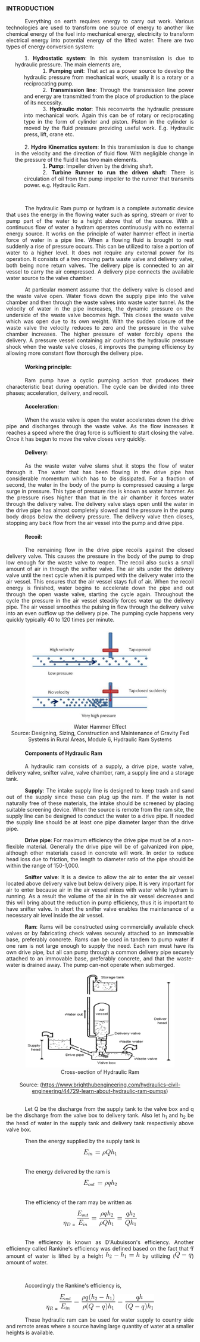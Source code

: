### INTRODUCTION<br>

<p style="text-indent:50px;text-align:justify">Everything on earth requires energy to carry out work. Various technologies are used to transform one source of energy to another like chemical energy of the fuel into mechanical energy, electricity to transform electrical energy into potential energy of the lifted water. There are two types of energy conversion system:</p>

<ol style="text-indent:25px;text-align:justify;list-style-position: inside;">
<li><strong>Hydrostatic system</strong>: In this system transmission is due to hydraulic pressure. The main elements are,
<ol style="text-indent:50px;text-align:justify;list-style-position: inside;list-style-type: loweralpha">
<li><strong>Pumping unit</strong>: That act as a power source to develop the hydraulic pressure from mechanical work, usually it is a rotary or a reciprocating pump.</li>

<li><strong>Transmission line</strong>: Through the transmission line power and energy are transmitted from the place of production to the place of its necessity.</li>

<li><strong>Hydraulic motor</strong>: This reconverts the hydraulic pressure into mechanical work. Again this can be of rotary or reciprocating type in the form of cylinder and piston. Piston in the cylinder is moved by the fluid pressure providing useful work. E.g. Hydraulic press, lift, crane etc.</li>
</ol>
</li><br>
<li><strong>Hydro Kinematics system</strong>: In this transmission is due to change in the velocity and the direction of fluid flow. With negligible change in the pressure of the fluid it has two main elements.
<ol style="text-indent:50px;text-align:justify;list-style-position: inside;list-style-type: loweralpha">
<li><strong>Pump</strong>: Impeller driven by the driving shaft.</li>

<li><strong>Turbine Runner to run the driven shaft</strong>: There is circulation of oil from the pump impeller to the runner that transmits power. e.g. Hydraulic Ram.</li>
</ol>
</li>
</ol><br>

<p style="text-indent:50px;text-align:justify">The hydraulic Ram pump or hydram is a complete automatic device that uses the energy in the flowing water such as spring, stream or river to pump part of the water to a height above that of the source. With a continuous flow of water a hydram operates continuously with no external energy source. It works on the principle of water hammer effect in inertia force of water in a pipe line. When a flowing fluid is brought to rest suddenly a rise of pressure occurs. This can be utilized to raise a portion of water to a higher level. It does not require any external power for its operation. It consists of a two moving parts waste valve and delivery valve, both being none return valves. The delivery pipe is connected to an air vessel to carry the air compressed. A delivery pipe connects the available water source to the valve chamber.</p>

<p style="text-indent:50px;text-align:justify">At particular moment assume that the delivery valve is closed and the waste valve open. Water flows down the supply pipe into the valve chamber and then through the waste valves into waste water tunnel. As the velocity of water in the pipe increases, the dynamic pressure on the underside of the waste valve becomes high. This closes the waste valve which was open due to its own weight. With the sudden closure of the waste valve the velocity reduces to zero and the pressure in the valve chamber increases. The higher pressure of water forcibly opens the delivery. A pressure vessel containing air cushions the hydraulic pressure shock when the waste valve closes, it improves the pumping efficiency by allowing more constant flow thorough the delivery pipe.</p>

<h4 style="text-indent:50px;text-align:justify">Working principle:</h4>
<p style="text-indent:50px;text-align:justify">Ram pump have a cyclic pumping action that produces their characteristic beat during operation. The cycle can be divided into three phases; acceleration, delivery, and recoil.</p>

<h4 style="text-indent:50px;text-align:justify">Acceleration:</h4>
<p style="text-indent:50px;text-align:justify">When the waste valve is open the water accelerates down the drive pipe and discharges through the waste valve. As the flow increases it reaches a speed where the drag force is sufficient to start closing the valve. Once it has begun to move the valve closes very quickly.</p>

<h4 style="text-indent:50px;text-align:justify">Delivery:</h4>
<p style="text-indent:50px;text-align:justify">As the waste water valve slams shut it stops the flow of water through it. The water that has been flowing in the drive pipe has considerable momentum which has to be dissipated. For a fraction of second, the water in the body of the pump is compressed causing a large surge in pressure. This type of pressure rise is known as water hammer. As the pressure rises higher than that in the air chamber it forces water through the delivery valve. The delivery valve stays open until the water in the drive pipe has almost completely slowed and the pressure in the pump body drops below the delivery pressure. The delivery valve then closes, stopping any back flow from the air vessel into the pump and drive pipe.</p>

<h4 style="text-indent:50px;text-align:justify">Recoil:</h4>
<p style="text-indent:50px;text-align:justify">The remaining flow in the drive pipe recoils against the closed delivery valve. This causes the pressure in the body of the pump to drop low enough for the waste valve to reopen. The recoil also sucks a small amount of air in through the snifter valve. The air sits under the delivery valve until the next cycle when it is pumped with the delivery water into the air vessel. This ensures that the air vessel stays full of air. When the recoil energy is finished, water begins to accelerate down the pipe and out through the open waste valve, starting the cycle again. Throughout the cycle the pressure in the air vessel steadily forces water up the delivery pipe. The air vessel smoothes the pulsing in flow through the delivery valve into an even outflow up the delivery pipe. The pumping cycle happens very quickly typically 40 to 120 times per minute.</p>
<center>
  <img src="images/hydr_1.png" height="253" width="400">
</center>

<center>Water Hammer Effect</center>
<center>Source: Designing, Sizing, Construction and Maintenance of Gravity Fed Systems in Rural Areas, Module 6, Hydraulic Ram Systems</center>

<h4 style="text-indent:50px;text-align:justify">Components of Hydraulic Ram</h4>

<p style="text-indent:50px;text-align:justify">A hydraulic ram consists of a supply, a drive pipe, waste valve, delivery valve, snifter valve, valve chamber, ram, a supply line and a storage tank.</p>

<p style="text-indent:50px;text-align:justify"><strong>Supply</strong>: The intake supply line is designed to keep trash and sand out of the supply since these can plug up the ram. If the water is not naturally free of these materials, the intake should be screened by placing suitable screening device. When the source is remote from the ram site, the supply line can be designed to conduct the water to a drive pipe. If needed the supply line should be at least one pipe diameter larger than the drive pipe.</p>

<p style="text-indent:50px;text-align:justify"><strong>Drive pipe</strong>: For maximum efficiency the drive pipe must be of a non-flexible material. Generally the drive pipe will be of galvanized iron pipe, although other materials cased in concrete will work. In order to reduce head loss due to friction, the length to diameter ratio of the pipe should be within the range of 150-1,000.</p>

<p style="text-indent:50px;text-align:justify"><strong>Snifter valve</strong>: It is a device to allow the air to enter the air vessel located above delivery valve but below delivery pipe. It is very important for air to enter because air in the air vessel mixes with water while hydram is running. As a result the volume of the air in the air vessel decreases and this will bring about the reduction in pump efficiency, thus it is important to have snifter valve. In short the snifter valve enables the maintenance of a necessary air level inside the air vessel.</p>

<p style="text-indent:50px;text-align:justify"><strong>Ram</strong>: Rams will be constructed using commercially available check valves or by fabricating check valves securely attached to an immovable base, preferably concrete. Rams can be used in tandem to pump water if one ram is not large enough to supply the need. Each ram must have its own drive pipe, but all can pump through a common delivery pipe securely attached to an immovable base, preferably concrete, and that the waste-water is drained away.  The pump can-not operate when submerged.</p>

<center>
  <img src="images/hydr_2.png" height="253" width="400">
</center>

<center>Cross-section of Hydraulic Ram</center><br>
<center>Source: (<a href="https://www.brighthubengineering.com/hydraulics-civil-engineering/44729-learn-about-hydraulic-ram-pumps">https://www.brighthubengineering.com/hydraulics-civil-engineering/44729-learn-about-hydraulic-ram-pumps</a>)
</center><br>


<p style="text-indent:50px;text-align:justify">Let Q be the discharge from the supply tank to the valve box and q be the discharge from the valve box to delivery tank. Also let h<sub>1</sub> and h<sub>2</sub> be the head of water in the supply tank and delivery tank respectively above valve box.</p>

<p style="text-indent:50px;text-align:justify">Then the energy supplied by the supply tank is</p>
<center>
  <img src="./images/equations/ein.png" title="E_{in} = \rho Q h_1" />
</center><br>

<p style="text-indent:50px;text-align:justify">The energy delivered by the ram is</p>
<center>
  <img src="./images/equations/eout.png" title="E_{out} = \rho q h_2" />
</center><br>

<p style="text-indent:50px;text-align:justify">The efficiency of the ram may be written as</p>
<center>
<img src="./images/equations/eta.png" title="\eta_{D}" /> = <img src="./images/equations/etad.png" title="\frac{E_{out}}{E_{in}} = \frac{\rho q h_2}{\rho Q h_1} = \frac{q h_2}{Q h_1}" />
</center><br>


<p style="text-indent:50px;text-align:justify">The efficiency is known as D'Aubuisson's efficiency. Another efficiency called Rankine's efficiency was defined based on the fact that
<img src="./images/equations/q.png" title="q" />
amount of water is lifted by a height <img src="./images/equations/h2.png" title="h_2 - h_1 = h" /> by utilizing
(<img src="./images/equations/qq.png" title="Q - q" />)
amount of water.</p><br>

<p style="text-indent:50px;text-align:justify">Accordingly the Rankine's efficiency is,</p>
<center>
<img src="./images/equations/eta2.png" title="\eta_{R}" /> = <img src="./images/equations/etar.png" title="\frac{E_{out}}{E_{in}} = \frac{\rho q (h_2 - h_1)}{\rho (Q-q) h_1} = \frac{q h}{(Q-q) h_1}" />
</center>

<p style="text-indent:50px;text-align:justify">These hydraulic ram can be used for water supply to country side and remote areas where a source having large quantity of water at a smaller heights is available.</p>
